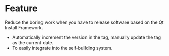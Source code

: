 # Feature
Reduce the boring work when you have to release software based on the Qt Install Framework.
- Automatically increment the version in the <Version> tag, manually update the <ReleaseDate> tag as the current date.
- To easily integrate into the self-building system.
